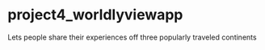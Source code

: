 # project4_worldlyviewapp
Lets people share their experiences off three popularly traveled continents
